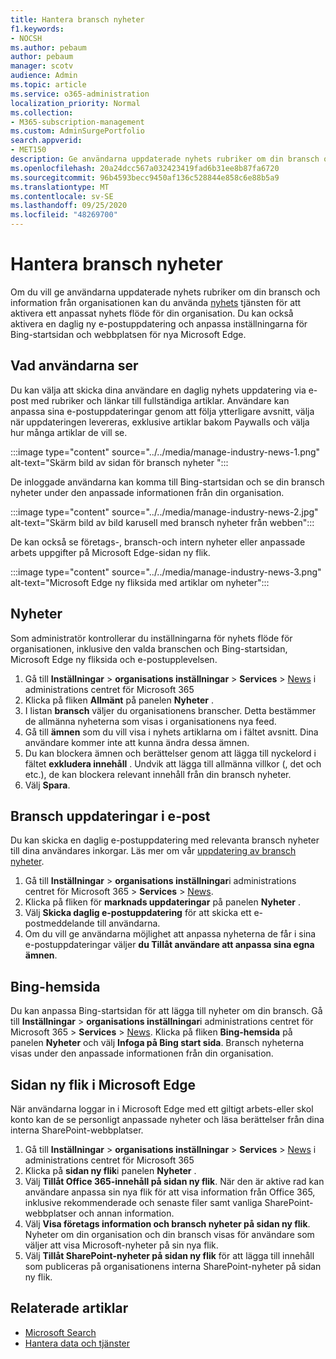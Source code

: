 ```yaml
---
title: Hantera bransch nyheter
f1.keywords:
- NOCSH
ms.author: pebaum
author: pebaum
manager: scotv
audience: Admin
ms.topic: article
ms.service: o365-administration
localization_priority: Normal
ms.collection:
- M365-subscription-management
ms.custom: AdminSurgePortfolio
search.appverid:
- MET150
description: Ge användarna uppdaterade nyhets rubriker om din bransch och information från din organisation, Använd nyhets tjänsten för att aktivera ett anpassat nyhets flöde för din organisation.
ms.openlocfilehash: 20a24dcc567a032423419fad6b31ee8b87fa6720
ms.sourcegitcommit: 96b4593becc9450af136c528844e858c6e88b5a9
ms.translationtype: MT
ms.contentlocale: sv-SE
ms.lasthandoff: 09/25/2020
ms.locfileid: "48269700"
---
```

# <a name="manage-industry-news"></a>Hantera bransch nyheter

Om du vill ge användarna uppdaterade nyhets rubriker om din bransch och information från organisationen kan du använda [nyhets](https://admin.microsoft.com/adminportal/home?#/Settings/Services/:/Settings/L1/BingNews) tjänsten för att aktivera ett anpassat nyhets flöde för din organisation. Du kan också aktivera en daglig ny e-postuppdatering och anpassa inställningarna för Bing-startsidan och webbplatsen för nya Microsoft Edge.

## <a name="what-your-users-will-see"></a>Vad användarna ser

Du kan välja att skicka dina användare en daglig nyhets uppdatering via e-post med rubriker och länkar till fullständiga artiklar. Användare kan anpassa sina e-postuppdateringar genom att följa ytterligare avsnitt, välja när uppdateringen levereras, exklusive artiklar bakom Paywalls och välja hur många artiklar de vill se.

:::image type="content" source="../../media/manage-industry-news-1.png" alt-text="Skärm bild av sidan för bransch nyheter ":::

De inloggade användarna kan komma till Bing-startsidan och se din bransch nyheter under den anpassade informationen från din organisation.

:::image type="content" source="../../media/manage-industry-news-2.jpg" alt-text="Skärm bild av bild karusell med bransch nyheter från webben":::

De kan också se företags-, bransch-och intern nyheter eller anpassade arbets uppgifter på Microsoft Edge-sidan ny flik.

:::image type="content" source="../../media/manage-industry-news-3.png" alt-text="Microsoft Edge ny fliksida med artiklar om nyheter":::

## <a name="news-settings"></a>Nyheter

Som administratör kontrollerar du inställningarna för nyhets flöde för organisationen, inklusive den valda branschen och Bing-startsidan, Microsoft Edge ny fliksida och e-postupplevelsen.

1. Gå till **Inställningar**  >  **organisations inställningar**  >  **Services**  >  [News](https://admin.microsoft.com/adminportal/home?#/Settings/Services/:/Settings/L1/BingNews) i administrations centret för Microsoft 365
2. Klicka på fliken **Allmänt** på panelen **Nyheter** .
3. I listan **bransch** väljer du organisationens branscher. Detta bestämmer de allmänna nyheterna som visas i organisationens nya feed.
4. Gå till **ämnen** som du vill visa i nyhets artiklarna om i fältet avsnitt. Dina användare kommer inte att kunna ändra dessa ämnen.
5. Du kan blockera ämnen och berättelser genom att lägga till nyckelord i fältet **exkludera innehåll** . Undvik att lägga till allmänna villkor (, det och etc.), de kan blockera relevant innehåll från din bransch nyheter.
6. Välj **Spara**.

## <a name="industry-updates-in-email"></a>Bransch uppdateringar i e-post

Du kan skicka en daglig e-postuppdatering med relevanta bransch nyheter till dina användares inkorgar. Läs mer om vår [uppdatering av bransch nyheter](https://newspro.microsoft.com/baw/faq).

1. Gå till **Inställningar**  >  **organisations inställningar**i administrations centret för Microsoft 365  >  **Services**  >  [News](https://admin.microsoft.com/adminportal/home?#/Settings/Services/:/Settings/L1/BingNews).
2. Klicka på fliken för **marknads uppdateringar** på panelen **Nyheter** .
3. Välj **Skicka daglig e-postuppdatering** för att skicka ett e-postmeddelande till användarna.
4. Om du vill ge användarna möjlighet att anpassa nyheterna de får i sina e-postuppdateringar väljer **du Tillåt användare att anpassa sina egna ämnen**.

## <a name="bing-homepage"></a>Bing-hemsida

Du kan anpassa Bing-startsidan för att lägga till nyheter om din bransch. Gå till **Inställningar**  >  **organisations inställningar**i administrations centret för Microsoft 365  >  **Services**  >  [News](https://admin.microsoft.com/adminportal/home?#/Settings/Services/:/Settings/L1/BingNews). Klicka på fliken **Bing-hemsida** på panelen **Nyheter** och välj **Infoga på Bing start sida**. Bransch nyheterna visas under den anpassade informationen från din organisation.

## <a name="microsoft-edge-new-tab-page"></a>Sidan ny flik i Microsoft Edge

När användarna loggar in i Microsoft Edge med ett giltigt arbets-eller skol konto kan de se personligt anpassade nyheter och läsa berättelser från dina interna SharePoint-webbplatser.

1. Gå till **Inställningar**  >  **organisations inställningar**  >  **Services**  >  [News](https://admin.microsoft.com/adminportal/home?#/Settings/Services/:/Settings/L1/BingNews) i administrations centret för Microsoft 365
2. Klicka på **sidan ny flik**i panelen **Nyheter** .
3. Välj **Tillåt Office 365-innehåll på sidan ny flik**. När den är aktive rad kan användare anpassa sin nya flik för att visa information från Office 365, inklusive rekommenderade och senaste filer samt vanliga SharePoint-webbplatser och annan information.
4. Välj **Visa företags information och bransch nyheter på sidan ny flik**. Nyheter om din organisation och din bransch visas för användare som väljer att visa Microsoft-nyheter på sin nya flik.
5. Välj **Tillåt SharePoint-nyheter på sidan ny flik** för att lägga till innehåll som publiceras på organisationens interna SharePoint-nyheter på sidan ny flik.

## <a name="related-articles"></a>Relaterade artiklar

- [Microsoft Search](https://docs.microsoft.com/microsoftsearch/)
- [Hantera data och tjänster](https://docs.microsoft.com/microsoft-365/admin/manage)
